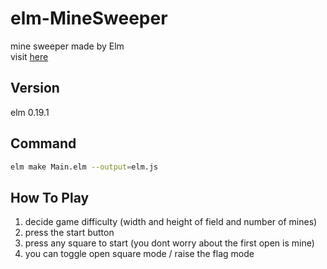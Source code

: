# elm-MineSweeper  
mine sweeper made by Elm  
visit [here](https://iorin-elmo.github.io/elm-MineSweeper/)  
## Version  
elm 0.19.1  
## Command  
```sh  
elm make Main.elm --output=elm.js  
```  
## How To Play  
1. decide game difficulty (width and height of field and number of mines)  
2. press the start button  
3. press any square to start (you dont worry about the first open is mine)  
4. you can toggle open square mode / raise the flag mode  
